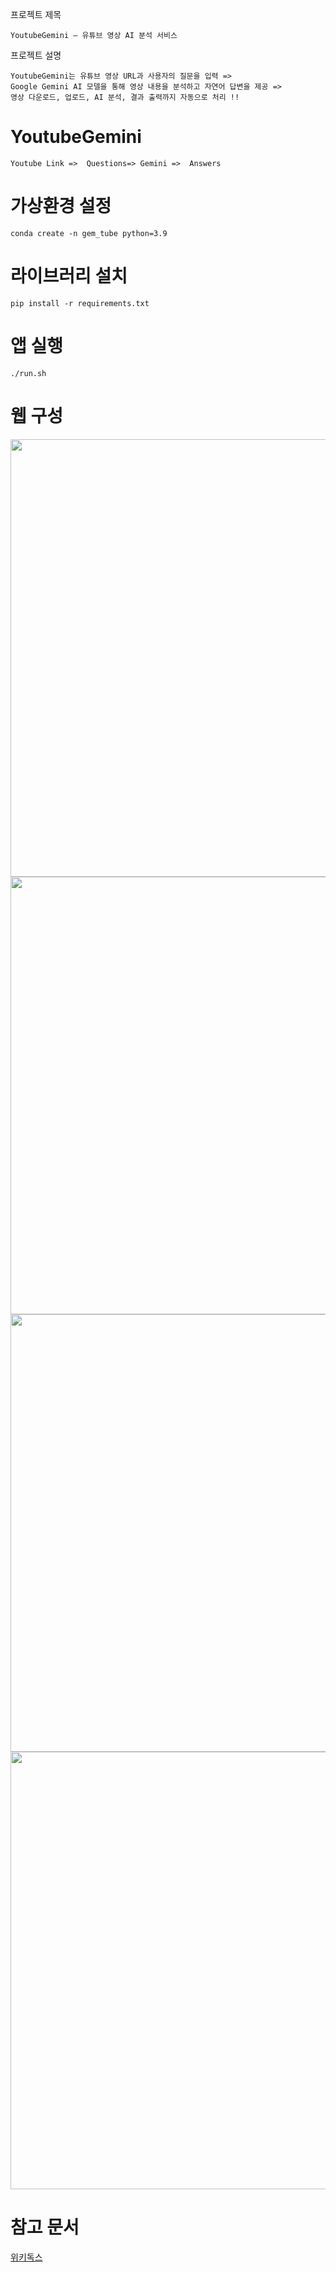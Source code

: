 프로젝트 제목
```
YoutubeGemini — 유튜브 영상 AI 분석 서비스
```

프로젝트 설명
```
YoutubeGemini는 유튜브 영상 URL과 사용자의 질문을 입력 =>
Google Gemini AI 모델을 통해 영상 내용을 분석하고 자연어 답변을 제공 =>
영상 다운로드, 업로드, AI 분석, 결과 출력까지 자동으로 처리 !!
```

# YoutubeGemini
```
Youtube Link =>  Questions=> Gemini =>  Answers
```

# 가상환경 설정
```
conda create -n gem_tube python=3.9
```

# 라이브러리 설치
```
pip install -r requirements.txt
```

# 앱 실행
```
./run.sh
```

# 웹 구성
<p align="center">
  <img src="https://github.com/user-attachments/assets/ffbd3e93-bcb7-4f46-8466-545a694ed88a" width="700">
  <img src="https://github.com/user-attachments/assets/3fc20c67-4e21-4ff4-a9ad-9245c3fff5e1" width="700">
  <img src="https://github.com/user-attachments/assets/7c329c53-5910-4551-892a-6294c0d7ecf6" width="700">
  <img src="https://github.com/user-attachments/assets/e5604b42-bb12-4306-a3c4-22a32d4fd327" width="700">
</p>

# 참고 문서
[위키독스](https://wikidocs.net/254713)<br>
